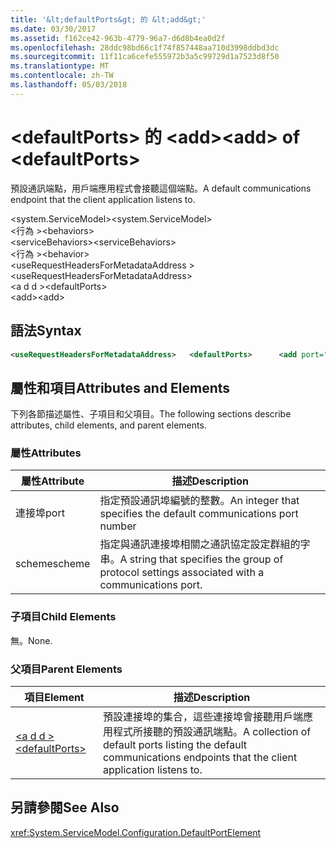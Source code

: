 ```yaml
---
title: '&lt;defaultPorts&gt; 的 &lt;add&gt;'
ms.date: 03/30/2017
ms.assetid: f162ce42-963b-4779-96a7-d6d8b4ea0d2f
ms.openlocfilehash: 28ddc98bd66c1f74f857448aa710d3998ddbd3dc
ms.sourcegitcommit: 11f11ca6cefe555972b3a5c99729d1a7523d8f50
ms.translationtype: MT
ms.contentlocale: zh-TW
ms.lasthandoff: 05/03/2018
---
```

# <a name="ltaddgt-of-ltdefaultportsgt"></a><span data-ttu-id="75b23-102">&lt;defaultPorts&gt; 的 &lt;add&gt;</span><span class="sxs-lookup"><span data-stu-id="75b23-102">&lt;add&gt; of &lt;defaultPorts&gt;</span></span>
<span data-ttu-id="75b23-103">預設通訊端點，用戶端應用程式會接聽這個端點。</span><span class="sxs-lookup"><span data-stu-id="75b23-103">A default communications endpoint that the client application listens to.</span></span>  
  
 <span data-ttu-id="75b23-104">\<system.ServiceModel></span><span class="sxs-lookup"><span data-stu-id="75b23-104">\<system.ServiceModel></span></span>  
<span data-ttu-id="75b23-105">\<行為 ></span><span class="sxs-lookup"><span data-stu-id="75b23-105">\<behaviors></span></span>  
<span data-ttu-id="75b23-106">\<serviceBehaviors></span><span class="sxs-lookup"><span data-stu-id="75b23-106">\<serviceBehaviors></span></span>  
<span data-ttu-id="75b23-107">\<行為 ></span><span class="sxs-lookup"><span data-stu-id="75b23-107">\<behavior></span></span>  
<span data-ttu-id="75b23-108">\<useRequestHeadersForMetadataAddress ></span><span class="sxs-lookup"><span data-stu-id="75b23-108">\<useRequestHeadersForMetadataAddress></span></span>  
<span data-ttu-id="75b23-109">\<a d d ></span><span class="sxs-lookup"><span data-stu-id="75b23-109">\<defaultPorts></span></span>  
<span data-ttu-id="75b23-110">\<add></span><span class="sxs-lookup"><span data-stu-id="75b23-110">\<add></span></span>  
  
## <a name="syntax"></a><span data-ttu-id="75b23-111">語法</span><span class="sxs-lookup"><span data-stu-id="75b23-111">Syntax</span></span>  
  
```xml  
<useRequestHeadersForMetadataAddress>   <defaultPorts>      <add port="Integer" scheme="String" />   </defaultPorts></useRequestHeadersForMetadataAddress>  
```  
  
## <a name="attributes-and-elements"></a><span data-ttu-id="75b23-112">屬性和項目</span><span class="sxs-lookup"><span data-stu-id="75b23-112">Attributes and Elements</span></span>  
 <span data-ttu-id="75b23-113">下列各節描述屬性、子項目和父項目。</span><span class="sxs-lookup"><span data-stu-id="75b23-113">The following sections describe attributes, child elements, and parent elements.</span></span>  
  
### <a name="attributes"></a><span data-ttu-id="75b23-114">屬性</span><span class="sxs-lookup"><span data-stu-id="75b23-114">Attributes</span></span>  
  
|<span data-ttu-id="75b23-115">屬性</span><span class="sxs-lookup"><span data-stu-id="75b23-115">Attribute</span></span>|<span data-ttu-id="75b23-116">描述</span><span class="sxs-lookup"><span data-stu-id="75b23-116">Description</span></span>|  
|---------------|-----------------|  
|<span data-ttu-id="75b23-117">連接埠</span><span class="sxs-lookup"><span data-stu-id="75b23-117">port</span></span>|<span data-ttu-id="75b23-118">指定預設通訊埠編號的整數。</span><span class="sxs-lookup"><span data-stu-id="75b23-118">An integer that specifies the default communications port number</span></span>|  
|<span data-ttu-id="75b23-119">scheme</span><span class="sxs-lookup"><span data-stu-id="75b23-119">scheme</span></span>|<span data-ttu-id="75b23-120">指定與通訊連接埠相關之通訊協定設定群組的字串。</span><span class="sxs-lookup"><span data-stu-id="75b23-120">A string that specifies the group of protocol settings associated with a communications port.</span></span>|  
  
### <a name="child-elements"></a><span data-ttu-id="75b23-121">子項目</span><span class="sxs-lookup"><span data-stu-id="75b23-121">Child Elements</span></span>  
 <span data-ttu-id="75b23-122">無。</span><span class="sxs-lookup"><span data-stu-id="75b23-122">None.</span></span>  
  
### <a name="parent-elements"></a><span data-ttu-id="75b23-123">父項目</span><span class="sxs-lookup"><span data-stu-id="75b23-123">Parent Elements</span></span>  
  
|<span data-ttu-id="75b23-124">項目</span><span class="sxs-lookup"><span data-stu-id="75b23-124">Element</span></span>|<span data-ttu-id="75b23-125">描述</span><span class="sxs-lookup"><span data-stu-id="75b23-125">Description</span></span>|  
|-------------|-----------------|  
|[<span data-ttu-id="75b23-126">\<a d d ></span><span class="sxs-lookup"><span data-stu-id="75b23-126">\<defaultPorts></span></span>](../../../../../docs/framework/configure-apps/file-schema/wcf/defaultports.md)|<span data-ttu-id="75b23-127">預設連接埠的集合，這些連接埠會接聽用戶端應用程式所接聽的預設通訊端點。</span><span class="sxs-lookup"><span data-stu-id="75b23-127">A collection of default ports listing the default communications endpoints that the client application listens to.</span></span>|  
  
## <a name="see-also"></a><span data-ttu-id="75b23-128">另請參閱</span><span class="sxs-lookup"><span data-stu-id="75b23-128">See Also</span></span>  
 <xref:System.ServiceModel.Configuration.DefaultPortElement>
